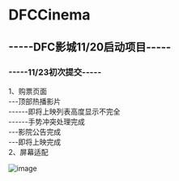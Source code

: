 # DFCCinema
## -----DFC影城11/20启动项目-----</br>

### -----11/23初次提交-----</br>
1、购票页面</br>
---顶部热播影片</br>
------即将上映列表高度显示不完全</br>
------手势冲突处理完成</br>
---影院公告完成</br>
---即将上映完成</br>
2、屏幕适配</br>

![image](https://github.com/Jack1995/DFCCinema/blob/master/screenshot/home_ticket.jpg)
